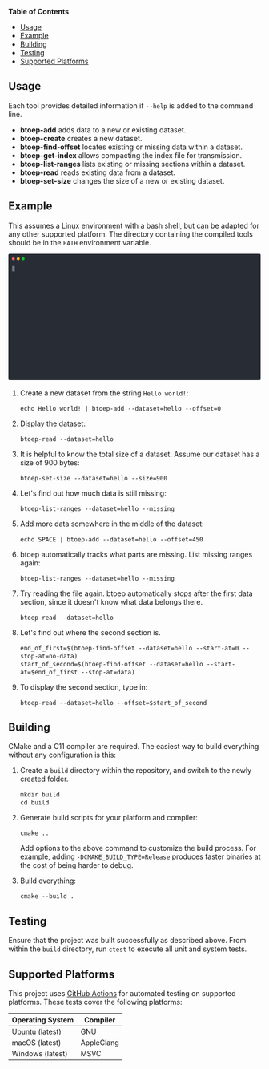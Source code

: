 **Table of Contents**
- [Usage](#usage)
- [Example](#example)
- [Building](#building)
- [Testing](#testing)
- [Supported Platforms](#supported-platforms)

## Usage

Each tool provides detailed information if `--help` is added to the command
line.

- **btoep-add** adds data to a new or existing dataset.
- **btoep-create** creates a new dataset.
- **btoep-find-offset** locates existing or missing data within a dataset.
- **btoep-get-index** allows compacting the index file for transmission.
- **btoep-list-ranges** lists existing or missing sections within a dataset.
- **btoep-read** reads existing data from a dataset.
- **btoep-set-size** changes the size of a new or existing dataset.

## Example

This assumes a Linux environment with a bash shell, but can be adapted for any
other supported platform. The directory containing the compiled tools should be
in the `PATH` environment variable.

<p align="center">
  <a href="https://asciinema.org/a/357120">
    <img src="./.github/media/basic-usage.svg">
  </a>
</p>

1. Create a new dataset from the string `Hello world!`:

   ```
   echo Hello world! | btoep-add --dataset=hello --offset=0
   ```

2. Display the dataset:

   ```
   btoep-read --dataset=hello
   ```

3. It is helpful to know the total size of a dataset. Assume our dataset has a
   size of 900 bytes:

   ```
   btoep-set-size --dataset=hello --size=900
   ```

4. Let's find out how much data is still missing:

   ```
   btoep-list-ranges --dataset=hello --missing
   ```

5. Add more data somewhere in the middle of the dataset:

   ```
   echo SPACE | btoep-add --dataset=hello --offset=450
   ```

6. btoep automatically tracks what parts are missing. List missing ranges again:

   ```
   btoep-list-ranges --dataset=hello --missing
   ```

7. Try reading the file again. btoep automatically stops after the first data
   section, since it doesn't know what data belongs there.

   ```
   btoep-read --dataset=hello
   ```

8. Let's find out where the second section is.

   ```
   end_of_first=$(btoep-find-offset --dataset=hello --start-at=0 --stop-at=no-data)
   start_of_second=$(btoep-find-offset --dataset=hello --start-at=$end_of_first --stop-at=data)
   ```

9. To display the second section, type in:

   ```
   btoep-read --dataset=hello --offset=$start_of_second
   ```

## Building

CMake and a C11 compiler are required. The easiest way to build everything
without any configuration is this:

1. Create a `build` directory within the repository, and switch to the newly
   created folder.

   ```
   mkdir build
   cd build
   ```

2. Generate build scripts for your platform and compiler:

   ```
   cmake ..
   ```

   Add options to the above command to customize the build process. For example,
   adding `-DCMAKE_BUILD_TYPE=Release` produces faster binaries at the cost of
   being harder to debug.

3. Build everything:

   ```
   cmake --build .
   ```

## Testing

Ensure that the project was built successfully as described above. From within
the `build` directory, run `ctest` to execute all unit and system tests.

## Supported Platforms

This project uses [GitHub Actions](.github/workflows) for automated testing on
supported platforms. These tests cover the following platforms:

| Operating System   | Compiler   |
| ------------------ | ---------- |
| Ubuntu (latest)    | GNU        |
| macOS (latest)     | AppleClang |
| Windows (latest)   | MSVC       |
